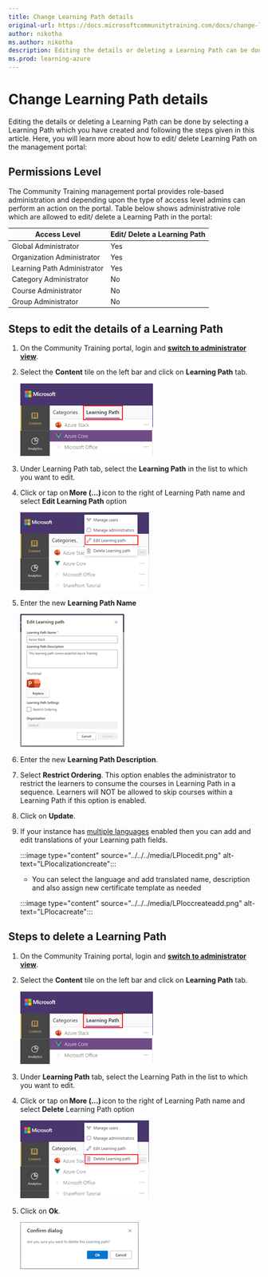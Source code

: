 ```yaml
---
title: Change Learning Path details
original-url: https://docs.microsoftcommunitytraining.com/docs/change-learning-path-details
author: nikotha
ms.author: nikotha
description: Editing the details or deleting a Learning Path can be done by selecting a Learning Path which you have created and following the steps given in this article.
ms.prod: learning-azure
---
```


# Change Learning Path details

Editing the details or deleting a Learning Path can be done by selecting a Learning Path which you have created and following the steps given in this article.
Here, you will learn more about how to edit/ delete Learning Path on the management portal:

## Permissions Level

The  Community Training management portal provides role-based administration and depending upon the type of access level admins can perform an action on the portal. Table below shows administrative role which are allowed to edit/ delete a Learning Path in the portal:

| Access Level  | Edit/ Delete a Learning Path |
| --- | --- |
| Global Administrator | Yes |
| Organization Administrator | Yes |
| Learning Path Administrator | Yes |
| Category Administrator | No |
| Course Administrator | No |
| Group Administrator | No |

## Steps to edit the details of a Learning Path

1. On the  Community Training portal, login and [**switch to administrator view**](../../../get-started/step-by-step-configuration-guide.md#step-2--switch-to-administrator-view-of-the-portal).

2. Select the **Content** tile on the left bar and click on **Learning Path** tab.

    ![Click Learning Path from Content](../../../media/image%28388%29.png)

3. Under Learning Path tab, select the **Learning Path** in the list to which you want to edit.

4. Click or tap on **More (…)** icon to the right of Learning Path name and select **Edit Learning Path** option

    ![Edit Learning Path](../../../media/image%28409%29.png)

5. Enter the new **Learning Path Name**

    ![Learning Path Name](../../../media/image%28410%29.png)

6. Enter the new **Learning Path Description**.

7. Select **Restrict Ordering**. This option enables the administrator to restrict the learners to consume the courses in Learning Path in a sequence. Learners will NOT be allowed to skip courses within a Learning Path if this option is enabled.

8. Click on **Update**.

9. If your instance has [multiple languages](../../../settings/customize-languages-for-the-learners-on-the-platform.md#customize-languages-on-the-platform) enabled then you can add and edit translations of your Learning path fields.

    :::image type="content" source="../../../media/LPlocedit.png" alt-text="LPlocalizationcreate":::

    * You can select the language and add translated name, description and also assign new certificate template as needed

    :::image type="content" source="../../../media/LPloccreateadd.png" alt-text="LPlocacreate"::: 

## Steps to delete a Learning Path

1. On the  Community Training portal, login and [**switch to administrator view**](../../../get-started/step-by-step-configuration-guide.md#step-2--switch-to-administrator-view-of-the-portal).

2. Select the **Content** tile on the left bar and click on **Learning Path** tab.

    ![Click Learning Path](../../../media/image%28388%29.png)

3. Under **Learning Path** tab, select the Learning Path in the list to which you want to edit.

4. Click or tap on **More (…)** icon to the right of Learning Path name and select **Delete** Learning Path option

    ![Delete Learning Path](../../../media/image%28411%29.png)

5. Click on **Ok**.

    ![Click OK](../../../media/image%28412%29.png)
